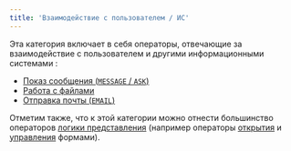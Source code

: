 ```yaml
---
title: 'Взаимодействие с пользователем / ИС'
---
```


Эта категория включает в себя операторы, отвечающие за взаимодействие с пользователем и другими информационными системами :

-   [Показ сообщения (`MESSAGE` / `ASK`)](Show_message_MESSAGE_ASK.md)
-   [Работа с файлами](File_operators.md)
-   [Отправка почты (`EMAIL`)](Send_mail_EMAIL.md)

Отметим также, что к этой категории можно отнести большинство операторов [логики представления](View_logic.md) (например операторы [открытия](Open_form.md) и [управления](Form_operators.md) формами).
